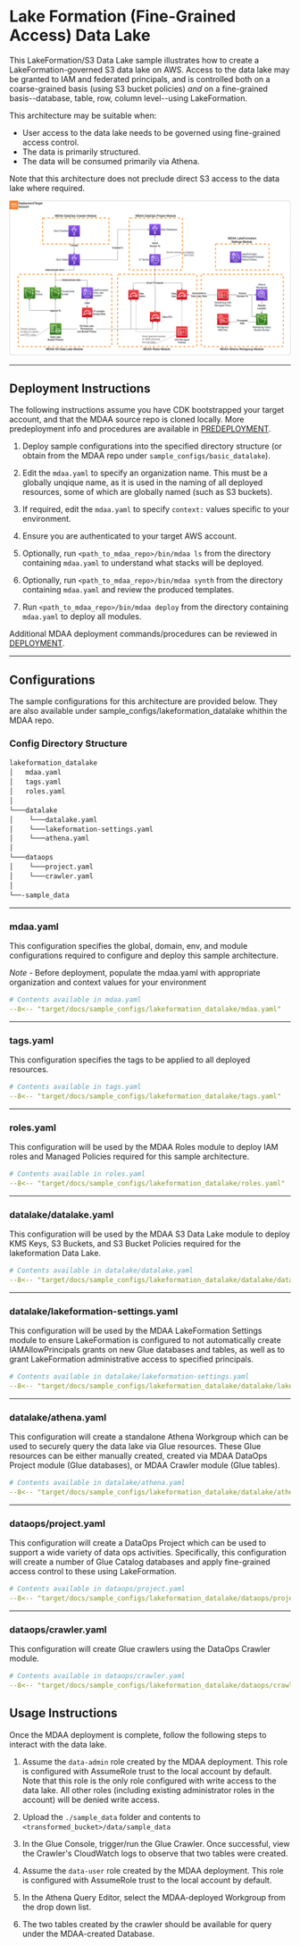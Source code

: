# Lake Formation (Fine-Grained Access) Data Lake

This LakeFormation/S3 Data Lake sample illustrates how to create a LakeFormation-governed S3 data lake on AWS. Access to the data lake may be granted to IAM and federated principals, and is controlled both on a coarse-grained basis (using S3 bucket policies) *and* on a fine-grained basis--database, table, row, column level--using LakeFormation.

This architecture may be suitable when:

* User access to the data lake needs to be governed using fine-grained access control.
* The data is primarily structured.
* The data will be consumed primarily via Athena.

Note that this architecture does not preclude direct S3 access to the data lake where required.

![LakeFormation Datalake](docs/lakeformation_datalake.png)

***

## Deployment Instructions

The following instructions assume you have CDK bootstrapped your target account, and that the MDAA source repo is cloned locally.
More predeployment info and procedures are available in [PREDEPLOYMENT](../../PREDEPLOYMENT.md).

1. Deploy sample configurations into the specified directory structure (or obtain from the MDAA repo under `sample_configs/basic_datalake`).

2. Edit the `mdaa.yaml` to specify an organization name. This must be a globally unqique name, as it is used in the naming of all deployed resources, some of which are globally named (such as S3 buckets).

3. If required, edit the `mdaa.yaml` to specify `context:` values specific to your environment.

4. Ensure you are authenticated to your target AWS account.

5. Optionally, run `<path_to_mdaa_repo>/bin/mdaa ls` from the directory containing `mdaa.yaml` to understand what stacks will be deployed.

6. Optionally, run `<path_to_mdaa_repo>/bin/mdaa synth` from the directory containing `mdaa.yaml` and review the produced templates.

7. Run `<path_to_mdaa_repo>/bin/mdaa deploy` from the directory containing `mdaa.yaml` to deploy all modules.

Additional MDAA deployment commands/procedures can be reviewed in [DEPLOYMENT](../../DEPLOYMENT.md).

***

## Configurations

The sample configurations for this architecture are provided below. They are also available under sample_configs/lakeformation_datalake whithin the MDAA repo.

### Config Directory Structure

```bash
lakeformation_datalake
│   mdaa.yaml
│   tags.yaml
│   roles.yaml
│
└───datalake
│    └───datalake.yaml
│    └───lakeformation-settings.yaml
│    └───athena.yaml
│
└───dataops
│    └───project.yaml
│    └───crawler.yaml
│
└──-sample_data  
```

***

### mdaa.yaml

This configuration specifies the global, domain, env, and module configurations required to configure and deploy this sample architecture.

*Note* - Before deployment, populate the mdaa.yaml with appropriate organization and context values for your environment

```yaml
# Contents available in mdaa.yaml
--8<-- "target/docs/sample_configs/lakeformation_datalake/mdaa.yaml"
```

***

### tags.yaml

This configuration specifies the tags to be applied to all deployed resources.

```yaml
# Contents available in tags.yaml
--8<-- "target/docs/sample_configs/lakeformation_datalake/tags.yaml"
```

***

### roles.yaml

This configuration will be used by the MDAA Roles module to deploy IAM roles and Managed Policies required for this sample architecture.

```yaml
# Contents available in roles.yaml
--8<-- "target/docs/sample_configs/lakeformation_datalake/roles.yaml"
```

***

### datalake/datalake.yaml

This configuration will be used by the MDAA S3 Data Lake module to deploy KMS Keys, S3 Buckets, and S3 Bucket Policies required for the lakeformation Data Lake.

```yaml
# Contents available in datalake/datalake.yaml
--8<-- "target/docs/sample_configs/lakeformation_datalake/datalake/datalake.yaml"
```

***

### datalake/lakeformation-settings.yaml

This configuration will be used by the MDAA LakeFormation Settings module to ensure LakeFormation is configured to not automatically create IAMAllowPrincipals grants on new Glue databases and tables, as well as to grant LakeFormation administrative access to specified principals.

```yaml
# Contents available in datalake/lakeformation-settings.yaml
--8<-- "target/docs/sample_configs/lakeformation_datalake/datalake/lakeformation-settings.yaml"
```

***

### datalake/athena.yaml

This configuration will create a standalone Athena Workgroup which can be used to securely query the data lake via Glue resources. These Glue resources can be either manually created, created via MDAA DataOps Project module (Glue databases), or MDAA Crawler module (Glue tables).

```yaml
# Contents available in datalake/athena.yaml
--8<-- "target/docs/sample_configs/lakeformation_datalake/datalake/athena.yaml"
```

***

### dataops/project.yaml

This configuration will create a DataOps Project which can be used to support a wide variety of data ops activities. Specifically, this configuration will create a number of Glue Catalog databases and apply fine-grained access control to these using LakeFormation.

```yaml
# Contents available in dataops/project.yaml
--8<-- "target/docs/sample_configs/lakeformation_datalake/dataops/project.yaml"
```

***

### dataops/crawler.yaml

This configuration will create Glue crawlers using the DataOps Crawler module.

```yaml
# Contents available in dataops/crawler.yaml
--8<-- "target/docs/sample_configs/lakeformation_datalake/dataops/crawler.yaml"
```

## Usage Instructions

Once the MDAA deployment is complete, follow the following steps to interact with the data lake.

1. Assume the `data-admin` role created by the MDAA deployment. This role is configured with AssumeRole trust to the local account by default. Note that this role is the only role configured with write access to the data lake. All other roles (including existing administrator roles in the account) will be denied write access.

2. Upload the `./sample_data` folder and contents to `<transformed_bucket>/data/sample_data`

3. In the Glue Console, trigger/run the Glue Crawler. Once successful, view the Crawler's CloudWatch logs to observe that two tables were created.

4. Assume the `data-user` role created by the MDAA deployment. This role is configured with AssumeRole trust to the local account by default.

5. In the Athena Query Editor, select the MDAA-deployed Workgroup from the drop down list.

6. The two tables created by the crawler should be available for query under the MDAA-created Database.
